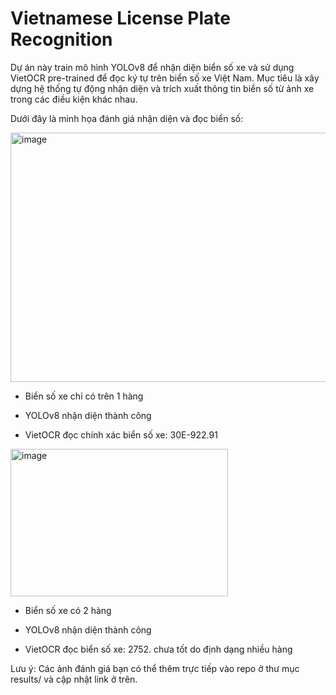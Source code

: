 # Vietnamese License Plate Recognition

Dự án này train mô hình YOLOv8 để nhận diện biển số xe và sử dụng VietOCR pre-trained để đọc ký tự trên biển số xe Việt Nam. Mục tiêu là xây dựng hệ thống tự động nhận diện và trích xuất thông tin biển số từ ảnh xe trong các điều kiện khác nhau.


Dưới đây là minh họa đánh giá nhận diện và đọc biển số:

<img width="765" height="399" alt="image" src="https://github.com/user-attachments/assets/846b40f6-6943-4cdc-beff-15f1cd04ac1e" />


* Biển số xe chỉ có trên 1 hàng

* YOLOv8 nhận diện thành công

* VietOCR đọc chính xác biển số xe: 30E-922.91



<img width="348" height="236" alt="image" src="https://github.com/user-attachments/assets/dc3b10d4-e119-4f04-a428-6ce027195455" />


* Biển số xe có 2 hàng

* YOLOv8 nhận diện thành công

* VietOCR đọc biển số xe: 2752. chưa tốt do định dạng nhiều hàng


Lưu ý: Các ảnh đánh giá bạn có thể thêm trực tiếp vào repo ở thư mục results/ và cập nhật link ở trên.
